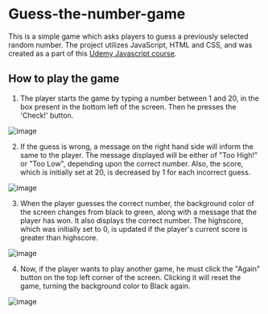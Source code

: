 # Guess-the-number-game
This is a simple game which asks players to guess a previously selected random number. The project utilizes JavaScript, HTML and CSS, and was created as a part of this <a href="https://www.udemy.com/course/the-complete-javascript-course/">Udemy Javascript course</a>.

## How to play the game

1. The player starts the game by typing a number between 1 and 20, in the box present in the bottom left of the screen. Then he presses the 'Check!' button.

![image](https://user-images.githubusercontent.com/48560818/132135081-c2bbbc5f-0cf7-4257-a72a-4a842af89c80.png)

2. If the guess is wrong, a message on the right hand side will inform the same to the player. The message displayed will be either of "Too High!" or "Too Low", depending upon the correct number. Also, the score, which is initially set at 20, is decreased by 1 for each incorrect guess.

![image](https://user-images.githubusercontent.com/48560818/132135214-19d3ef0a-a1f0-4082-83d1-31acb6c3e01d.png)

3. When the player guesses the correct number, the background color of the screen changes from black to green, along with a message that the player has won. It also displays the correct number. The highscore, which was initially set to 0, is updated if the player's current score is greater than highscore.

![image](https://user-images.githubusercontent.com/48560818/132135324-29102db2-87c3-4c49-9648-f88fae1129e2.png)

4. Now, if the player wants to play another game, he must click the "Again" button on the top left corner of the screen. Clicking it will reset the game, turning the background color to Black again.

![image](https://user-images.githubusercontent.com/48560818/132135369-95cb315c-d486-4863-97d4-bfc46e54ae6c.png)
